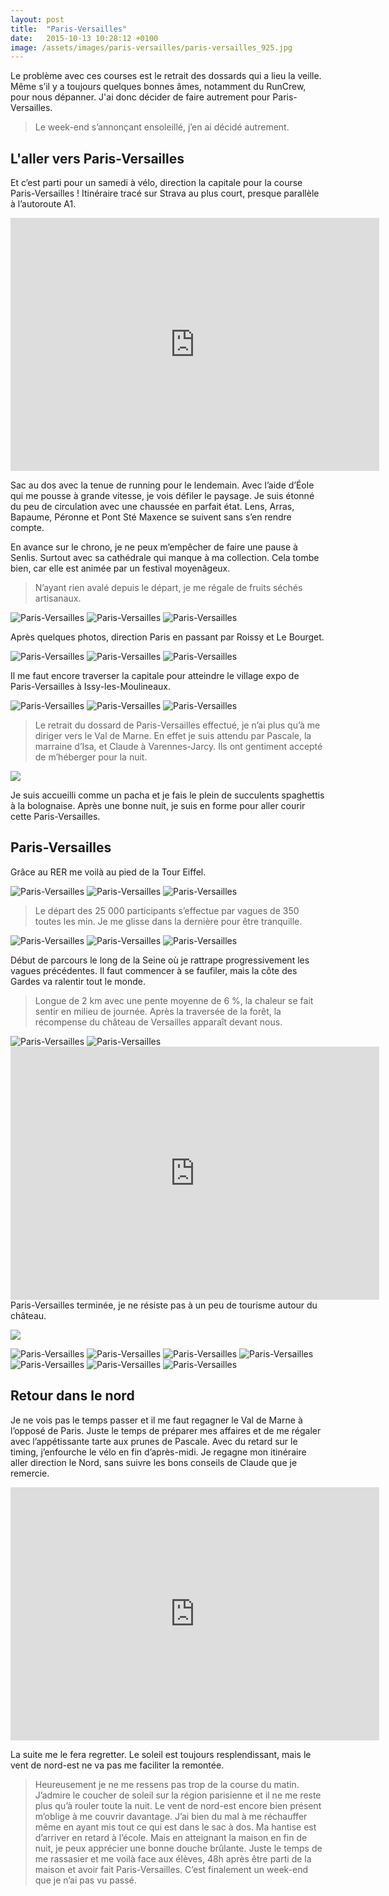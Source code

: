 ```yaml
---
layout: post
title:  "Paris-Versailles"
date:   2015-10-13 10:28:12 +0100
image: /assets/images/paris-versailles/paris-versailles_925.jpg
---
```

Le problème avec ces courses est le retrait des dossards qui a lieu la veille.
Même s’il y a toujours quelques bonnes âmes, notamment du RunCrew, pour nous dépanner. J'ai donc décider de faire autrement pour Paris-Versailles.
> Le week-end s’annonçant ensoleillé, j’en ai décidé autrement.

## L'aller vers Paris-Versailles
Et c’est parti pour un samedi à vélo, direction la capitale pour la course Paris-Versailles !
Itinéraire tracé sur Strava au plus court, presque parallèle à l’autoroute A1.

<center><iframe src="https://www.strava.com/activities/402503414/embed/51cb240be1674bd68e07a2aaa8012d08943262ba" width="590" height="405" frameborder="0" scrolling="no"></iframe></center>

Sac au dos avec la tenue de running pour le lendemain.
Avec l’aide d’Éole qui me pousse à grande vitesse, je vois défiler le paysage.
Je suis étonné du peu de circulation avec une chaussée en parfait état.
Lens, Arras, Bapaume, Péronne et Pont Sté Maxence se suivent sans s’en rendre compte.

En avance sur le chrono, je ne peux m’empêcher de faire une pause à Senlis.
Surtout avec sa cathédrale qui manque à ma collection.
Cela tombe bien, car elle est animée par un festival moyenâgeux.
> N’ayant rien avalé depuis le départ, je me régale de fruits séchés artisanaux.
<div class="gallery-box">
  <div class="gallery">
<img src="/assets/images/paris-versailles/paris-versailles_899.jpg" title="Cathédrale" alt="Paris-Versailles" >
<img src="/assets/images/paris-versailles/paris-versailles_900.jpg" title="de Senlis" alt="Paris-Versailles" >
<img src="/assets/images/paris-versailles/paris-versailles_903.jpg" title="Tournez manège !" alt="Paris-Versailles" >
</div>
</div>

Après quelques photos, direction Paris en passant par Roissy et Le Bourget.

<div class="gallery-box">
  <div class="gallery">
<img src="/assets/images/paris-versailles/paris-versailles_907.jpg" title="" alt="Paris-Versailles" >
<img src="/assets/images/paris-versailles/paris-versailles_908.jpg" title="" alt="Paris-Versailles" >
<img src="/assets/images/paris-versailles/paris-versailles_910.jpg" title="Les Rafales" alt="Paris-Versailles" >
</div>
</div>

Il me faut encore traverser la capitale pour atteindre le village expo de Paris-Versailles à Issy-les-Moulineaux.

<div class="gallery-box">
  <div class="gallery">
<img src="/assets/images/paris-versailles/paris-versailles_913.jpg" title="Canal" alt="Paris-Versailles" >
<img src="/assets/images/paris-versailles/paris-versailles_914.jpg" title="La Vilette" alt="Paris-Versailles" >
<img src="/assets/images/paris-versailles/paris-versailles_915.jpg" title="Saint Martin" alt="Paris-Versailles" >
</div>
</div>

> Le retrait du dossard de Paris-Versailles effectué, je n’ai plus qu’à me diriger vers le Val de Marne.
En effet je suis attendu par Pascale, la marraine d’Isa, et Claude à Varennes-Jarcy.
Ils ont gentiment accepté de m’héberger pour la nuit.

![](/assets/images/paris-versailles/paris-versailles_3584.jpg)

Je suis accueilli comme un pacha et je fais le plein de succulents spaghettis à la bolognaise.
Après une bonne nuit, je suis en forme pour aller courir cette Paris-Versailles.

## Paris-Versailles
Grâce au RER me voilà au pied de la Tour Eiffel.

<div class="gallery-box">
  <div class="gallery">
<img src="/assets/images/paris-versailles/paris-versailles_916.jpg" title="" alt="Paris-Versailles" >
<img src="/assets/images/paris-versailles/paris-versailles_918.jpg" title="" alt="Paris-Versailles" >
<img src="/assets/images/paris-versailles/paris-versailles_920.jpg" title="" alt="Paris-Versailles" >
</div>
</div>

> Le départ des 25 000 participants s’effectue par vagues de 350 toutes les min.
Je me glisse dans la dernière pour être tranquille.

<div class="gallery-box">
  <div class="gallery">
<img src="/assets/images/paris-versailles/paris-versailles_917.jpg" title="Une des vagues ..." alt="Paris-Versailles" >
<img src="/assets/images/paris-versailles/paris-versailles_919.jpg" title="" alt="Paris-Versailles" >
<img src="/assets/images/paris-versailles/paris-versailles_922.jpg" title="La dernière" alt="Paris-Versailles" >
</div>
</div>

Début de parcours le long de la Seine où je rattrape progressivement les vagues précédentes.
Il faut commencer à se faufiler, mais la côte des Gardes va ralentir tout le monde.
> Longue de 2 km avec une pente moyenne de 6 %, la chaleur se fait sentir en milieu de journée.
Après la traversée de la forêt, la récompense du château de Versailles apparaît devant nous.

<div class="gallery-box">
  <div class="gallery">
<img src="/assets/images/paris-versailles/paris-versailles_923.jpg" title="16 km" alt="Paris-Versailles" >
<img src="/assets/images/paris-versailles/paris-versailles_924.jpg" title="Après ..." alt="Paris-Versailles" >
</div>
</div>

<center><iframe src="https://www.strava.com/activities/402507713/embed/45d1fefb6ac497012f159a6637d75b7d26da9461" width="590" height="405" frameborder="0" scrolling="no" data-mce-fragment="1"></iframe></center>Paris-Versailles terminée, je ne résiste pas à un peu de tourisme autour du château.

![](/assets/images/paris-versailles/paris-versailles_3585.jpg)

<div class="gallery-box">
  <div class="gallery">
<img src="/assets/images/paris-versailles/paris-versailles_925.jpg" title="" alt="Paris-Versailles" >
<img src="/assets/images/paris-versailles/paris-versailles_926.jpg" title="Le roi  de Paris-Versailles" alt="Paris-Versailles" >
<img src="/assets/images/paris-versailles/paris-versailles_927.jpg" title="Le vrai"  alt="Paris-Versailles" >
<img src="/assets/images/paris-versailles/paris-versailles_929.jpg" title="" alt="Paris-Versailles" >
<img src="/assets/images/paris-versailles/paris-versailles_932.jpg" title="Que d'or !" alt="Paris-Versailles" >
<img src="/assets/images/paris-versailles/paris-versailles_936.jpg" title="" alt="Paris-Versailles" >
<img src="/assets/images/paris-versailles/paris-versailles_937.jpg" title="Prêt pour la visite ..." alt="Paris-Versailles" >
</div>
</div>

## Retour dans le nord
Je ne vois pas le temps passer et il me faut regagner le Val de Marne à l’opposé de Paris.
Juste le temps de préparer mes affaires et de me régaler avec l’appétissante tarte aux prunes de Pascale.
Avec du retard sur le timing, j’enfourche le vélo en fin d’après-midi.
Je regagne mon itinéraire aller direction le Nord, sans suivre les bons conseils de Claude que je remercie.

<center><iframe src="https://www.strava.com/activities/402505409/embed/f821024859c11c699197a908915da39d23d3b853" width="590" height="405" frameborder="0" scrolling="no" data-mce-fragment="1"></iframe></center>

La suite me le fera regretter.
Le soleil est toujours resplendissant, mais le vent de nord-est ne va pas me faciliter la remontée.
> Heureusement je ne me ressens pas trop de la course du matin.
>  J’admire le coucher de soleil sur la région parisienne et il ne me reste plus qu’à rouler toute la nuit.
Le vent de nord-est encore bien présent m’oblige à me couvrir davantage.
J’ai bien du mal à me réchauffer même en ayant mis tout ce qui est dans le sac à dos.
Ma hantise est d’arriver en retard à l’école.
Mais en atteignant la maison en fin de nuit, je peux apprécier une bonne douche brûlante.
Juste le temps de me rassasier et me voilà face aux élèves, 48h après être parti de la maison et avoir fait Paris-Versailles.
> C’est finalement un week-end que je n’ai pas vu passé.